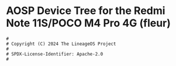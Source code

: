 # AOSP Device Tree for the Redmi Note 11S/POCO M4 Pro 4G (fleur)

```
#
# Copyright (C) 2024 The LineageOS Project
#
# SPDX-License-Identifier: Apache-2.0
#
```
